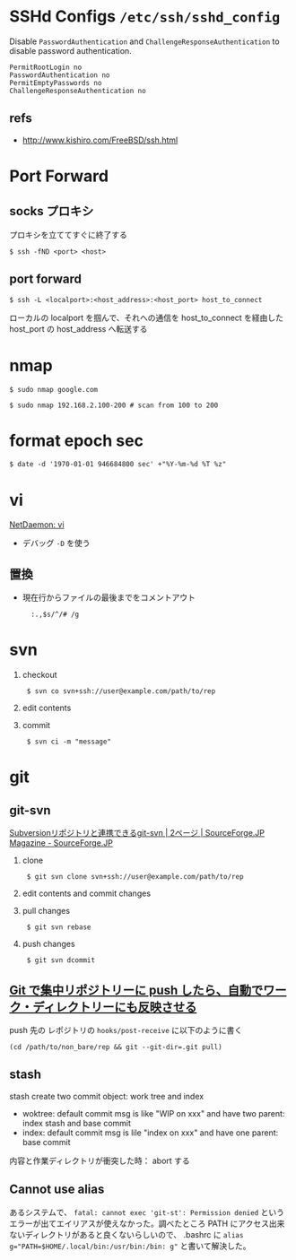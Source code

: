 SSHd Configs `/etc/ssh/sshd_config`
===========

Disable `PasswordAuthentication` and `ChallengeResponseAuthentication` to
disable password authentication.


    PermitRootLogin no
    PasswordAuthentication no
    PermitEmptyPasswords no
    ChallengeResponseAuthentication no


refs
----

* <http://www.kishiro.com/FreeBSD/ssh.html>



Port Forward
============


socks プロキシ
--------------

プロキシを立ててすぐに終了する

    $ ssh -fND <port> <host>


port forward
------------

    $ ssh -L <localport>:<host_address>:<host_port> host_to_connect

ローカルの localport を掴んで、それへの通信を host_to_connect を経由した host_port の host_address
へ転送する


nmap
====

    $ sudo nmap google.com

    $ sudo nmap 192.168.2.100-200 # scan from 100 to 200




format epoch sec
================

    $ date -d '1970-01-01 946684800 sec' +"%Y-%m-%d %T %z"

vi
===

[NetDaemon: vi](http://www.srs.ne.jp/~north/netdaemon/vi.html)

* デバッグ
    `-D` を使う

置換
----

* 現在行からファイルの最後までをコメントアウト

        :.,$s/^/# /g

svn
===

1. checkout

        $ svn co svn+ssh://user@example.com/path/to/rep

2. edit contents

3. commit

        $ svn ci -m "message"



git
===


git-svn
-------

[Subversionリポジトリと連携できるgit-svn | 2ページ | SourceForge.JP Magazine - SourceForge.JP](http://sourceforge.jp/magazine/09/03/26/0834222/2)

1. clone

        $ git svn clone svn+ssh://user@example.com/path/to/rep

2. edit contents and commit changes

4. pull changes

        $ git svn rebase

4. push changes

        $ git svn dcommit

[Git で集中リポジトリーに push したら、自動でワーク・ディレクトリーにも反映させる](http://at-aka.blogspot.jp/2009/05/git-push.html)
----------------

push 先の レポジトリの `hooks/post-receive` に以下のように書く

    (cd /path/to/non_bare/rep && git --git-dir=.git pull)


stash
-----

stash create two commit object: work tree and index

* woktree: default commit msg is like "WIP on xxx" and have two parent: index stash and
 base commit
* index: default commit msg is lile "index on xxx" and have one parent: base commit

内容と作業ディレクトリが衝突した時： abort する



Cannot use alias
----------------

あるシステムで、 `fatal: cannot exec 'git-st': Permission denied` というエラーが出てエイリアスが使えなかった。調べたところ PATH にアクセス出来ないディレクトリがあると良くないらしいので、 .bashrc に 
`alias g="PATH=$HOME/.local/bin:/usr/bin:/bin: g"` と書いて解決した。
